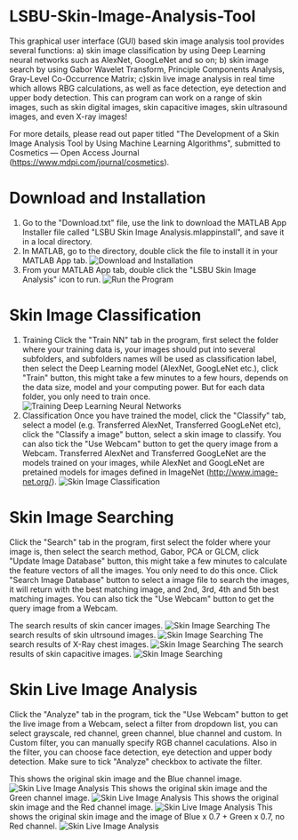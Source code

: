 # LSBU-Skin-Image-Analysis-Tool
This graphical user interface (GUI) based skin image analysis tool provides several functions: a) skin image classification by using Deep Learning neural networks such as AlexNet, GoogLeNet and so on; b) skin image search by using Gabor Wavelet Transform, Principle Components Analysis, Gray-Level Co-Occurrence Matrix; c)skin live image analysis in real time which allows RBG calculations, as well as face detection, eye detection and upper body detection. This can program can work on a range of skin images, such as skin digital images, skin capacitive images, skin ultrasound images, and even X-ray images!

For more details, please read out paper titled "The Development of a Skin Image Analysis Tool by Using Machine Learning Algorithms", submitted to Cosmetics — Open Access Journal (https://www.mdpi.com/journal/cosmetics).
# Download and Installation
1. Go to the "Download.txt" file, use the link to download the MATLAB App Installer file called "LSBU Skin Image Analysis.mlappinstall", and save it in a local directory.
2. In MATLAB, go to the directory, double click the file to install it in your MATLAB App tab.
![Download and Installation](https://github.com/PerryXiao2015/LSBU-Skin-Image-Analysis-Tool/blob/master/install.jpg?raw=true)
3. From your MATLAB App tab, double click the "LSBU Skin Image Analysis" icon to run.
![Run the Program](https://github.com/PerryXiao2015/LSBU-Skin-Image-Analysis-Tool/blob/master/run.jpg?raw=true)
# Skin Image Classification
1. Training
Click the "Train NN" tab in the program, first select the folder where your training data is, your images should put into several subfolders, and subfolders names will be used as classification label, then select the Deep Learning model (AlexNet, GoogLeNet etc.), click "Train" button, this might take a few minutes to a few hours, depends on the data size, model and your computing power. But for each data folder, you only need to train once.
![Training Deep Learning Neural Networks](https://github.com/PerryXiao2015/LSBU-Skin-Image-Analysis-Tool/blob/master/train.jpg?raw=true)
2. Classification
Once you have trained the model, click the "Classify" tab, select a model (e.g. Transferred AlexNet, Transferred GoogLeNet etc), click the "Classify a image" button, select a skin image to classify. You can also tick the "Use Webcam" button to get the query image from a Webcam. Transferred AlexNet and Transferred GoogLeNet are the models trained on your images, while AlexNet and GoogLeNet are pretained models for images defined in ImageNet (http://www.image-net.org/).
![Skin Image Classification](https://github.com/PerryXiao2015/LSBU-Skin-Image-Analysis-Tool/blob/master/classify.jpg?raw=true)
# Skin Image Searching
Click the "Search" tab in the program, first select the folder where your image is, then select the search method, Gabor, PCA or GLCM, click "Update Image Database" button, this might take a few minutes to calculate the feature vectors of all the images. You only need to do this once. Click "Search Image Database" button to select a image file to search the images, it will return with the best matching image, and 2nd, 3rd, 4th and 5th best matching images. You can also tick the "Use Webcam" button to get the query image from a Webcam.

The search results of skin cancer images.
![Skin Image Searching](https://github.com/PerryXiao2015/LSBU-Skin-Image-Analysis-Tool/blob/master/search1.jpg?raw=true)
The search results of skin ultrsound images.
![Skin Image Searching](https://github.com/PerryXiao2015/LSBU-Skin-Image-Analysis-Tool/blob/master/search2.jpg?raw=true)
The search results of X-Ray chest images.
![Skin Image Searching](https://github.com/PerryXiao2015/LSBU-Skin-Image-Analysis-Tool/blob/master/search3.jpg?raw=true)
The search results of skin capacitive images.
![Skin Image Searching](https://github.com/PerryXiao2015/LSBU-Skin-Image-Analysis-Tool/blob/master/search4.jpg?raw=true)
# Skin Live Image Analysis
Click the "Analyze" tab in the program, tick the "Use Webcam" button to get the live image from a Webcam, select a filter from dropdown list, you can select grayscale, red channel, green channel, blue channel and custom. In Custom filter, you can manually specify RGB channel caculations. Also in the filter, you can choose face detection, eye detection and upper body detection. Make sure to tick "Analyze" checkbox to activate the filter.

This shows the original skin image and the Blue channel image.
![Skin Live Image Analysis](https://github.com/PerryXiao2015/LSBU-Skin-Image-Analysis-Tool/blob/master/live1.jpg?raw=true)
This shows the original skin image and the Green channel image.
![Skin Live Image Analysis](https://github.com/PerryXiao2015/LSBU-Skin-Image-Analysis-Tool/blob/master/live3.jpg?raw=true)
This shows the original skin image and the Red channel image.
![Skin Live Image Analysis](https://github.com/PerryXiao2015/LSBU-Skin-Image-Analysis-Tool/blob/master/live4.jpg?raw=true)
This shows the original skin image and the image of Blue x 0.7 + Green x 0.7, no Red channel.
![Skin Live Image Analysis](https://github.com/PerryXiao2015/LSBU-Skin-Image-Analysis-Tool/blob/master/live2.jpg?raw=true)
